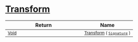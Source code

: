 # [Transform](./BinaryRasterizer-100663656.md)



| Return | Name | 
| --- | --- | 
| <sub>[Void](https://docs.microsoft.com/en-us/dotnet/api/System.Void)</sub><img width=200/>| <sub>[Transform](./BinaryRasterizer-100663656.md) ( [`Signature`](./../../Signature.md) )</sub>| <br>



